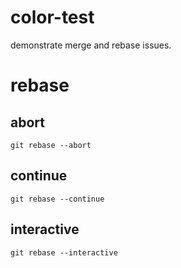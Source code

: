 # color-test
demonstrate merge and rebase issues.

# rebase

## abort
`git rebase --abort`

## continue
`git rebase --continue`

## interactive

`git rebase --interactive`
